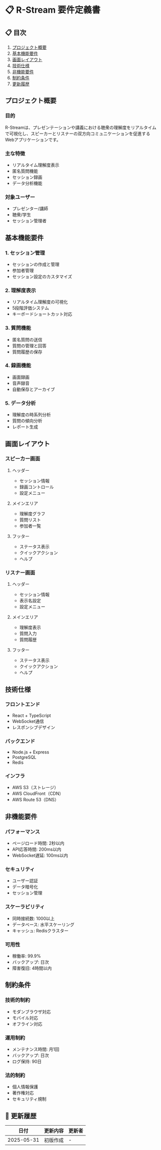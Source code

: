 # 📋 R-Stream 要件定義書

## 📋 目次

1. [プロジェクト概要](#プロジェクト概要)
2. [基本機能要件](#基本機能要件)
3. [画面レイアウト](#画面レイアウト)
4. [技術仕様](#技術仕様)
5. [非機能要件](#非機能要件)
6. [制約条件](#制約条件)
7. [更新履歴](#更新履歴)

## プロジェクト概要

### 目的

R-Streamは、プレゼンテーションや講義における聴衆の理解度をリアルタイムで可視化し、スピーカーとリスナーの双方向コミュニケーションを促進するWebアプリケーションです。

### 主な特徴

- リアルタイム理解度表示
- 匿名質問機能
- セッション録画
- データ分析機能

### 対象ユーザー

- プレゼンター/講師
- 聴衆/学生
- セッション管理者

## 基本機能要件

### 1. セッション管理

- セッションの作成と管理
- 参加者管理
- セッション設定のカスタマイズ

### 2. 理解度表示

- リアルタイム理解度の可視化
- 5段階評価システム
- キーボードショートカット対応

### 3. 質問機能

- 匿名質問の送信
- 質問の管理と回答
- 質問履歴の保存

### 4. 録画機能

- 画面録画
- 音声録音
- 自動保存とアーカイブ

### 5. データ分析

- 理解度の時系列分析
- 質問の傾向分析
- レポート生成

## 画面レイアウト

### スピーカー画面

1. ヘッダー

   - セッション情報
   - 録画コントロール
   - 設定メニュー

2. メインエリア

   - 理解度グラフ
   - 質問リスト
   - 参加者一覧

3. フッター
   - ステータス表示
   - クイックアクション
   - ヘルプ

### リスナー画面

1. ヘッダー

   - セッション情報
   - 表示名設定
   - 設定メニュー

2. メインエリア

   - 理解度表示
   - 質問入力
   - 質問履歴

3. フッター
   - ステータス表示
   - クイックアクション
   - ヘルプ

## 技術仕様

### フロントエンド

- React + TypeScript
- WebSocket通信
- レスポンシブデザイン

### バックエンド

- Node.js + Express
- PostgreSQL
- Redis

### インフラ

- AWS S3（ストレージ）
- AWS CloudFront（CDN）
- AWS Route 53（DNS）

## 非機能要件

### パフォーマンス

- ページロード時間: 2秒以内
- API応答時間: 200ms以内
- WebSocket遅延: 100ms以内

### セキュリティ

- ユーザー認証
- データ暗号化
- セッション管理

### スケーラビリティ

- 同時接続数: 1000以上
- データベース: 水平スケーリング
- キャッシュ: Redisクラスター

### 可用性

- 稼働率: 99.9%
- バックアップ: 日次
- 障害復旧: 4時間以内

## 制約条件

### 技術的制約

- モダンブラウザ対応
- モバイル対応
- オフライン対応

### 運用制約

- メンテナンス時間: 月1回
- バックアップ: 日次
- ログ保持: 90日

### 法的制約

- 個人情報保護
- 著作権対応
- セキュリティ規制

## 🔄 更新履歴

| 日付       | 更新内容 | 更新者 |
| ---------- | -------- | ------ |
| 2025-05-31 | 初版作成 | -      |
